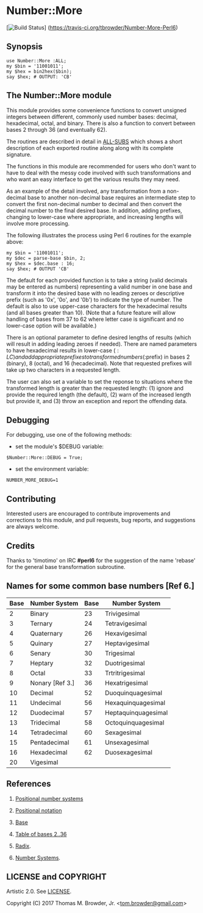 # Number::More

[![Build Status](https://travis-ci.org/tbrowder/Number-More-Perl6.svg?branch=master)]
  (https://travis-ci.org/tbrowder/Number-More-Perl6)

## Synopsis

    use Number::More :ALL;
    my $bin = '11001011';
    my $hex = bin2hex($bin);
    say $hex; # OUTPUT: 'CB'


## The Number::More module

This module provides some convenience functions to convert unsigned
integers between different, commonly used number bases: decimal,
hexadecimal, octal, and binary. There is also a function to
convert between bases 2 through 36 (and eventually 62).

The routines are described in detail in
[ALL-SUBS](https://github.com/tbrowder/Number-More-Perl6/blob/master/docs/ALL-SUBS.md)
which shows a short description of each exported routine along along
with its complete signature.

The functions in this module are recommended for users who don't want
to have to deal with the messy code involved with such transformations
and who want an easy interface to get the various results they may
need.

As an example of the detail involved, any transformation from a
non-decimal base to another non-decimal base requires an intermediate
step to convert the first non-decimal number to decimal and then
convert the decimal number to the final desired base.  In addition,
adding prefixes, changing to lower-case where appropriate, and
increasing lengths will involve more processing.

The following illustrates the process using Perl 6 routines for the
example above:

    my $bin = '11001011';
    my $dec = parse-base $bin, 2;
    my $hex = $dec.base : 16;
    say $hex; # OUTPUT 'CB'

The default for each provided function is to take a string (valid
decimals may be entered as numbers) representing a valid number in one
base and transform it into the desired base with no leading zeroes or
descriptive prefix (such as '0x', '0o', and '0b') to indicate the type
of number.  The default is also to use upper-case characters for the
hexadecimal results (and all bases greater than 10). (Note that a future
feature will allow handling of bases from 37 to 62 where letter case is
significant and no lower-case option will be available.)

There is an optional parameter to define desired lengths of results
(which will result in adding leading zeroes if needed).  There are
named parameters to have hexadecimal results in lower-case ($:LC) and
add appropriate prefixes to transformed numbers (:$prefix) in bases 2
(binary), 8 (octal), and 16 (hecadecimal).  Note that requested
prefixes will take up two characters in a requested length.

The user can also set a variable to set the reponse to situations
where the transformed length is greater than the requested length: (1)
ignore and provide the required length (the default), (2) warn of the
increased length but provide it, and (3) throw an exception and report
the offending data.

## Debugging

For debugging, use one of the following methods:

- set the module's $DEBUG variable:

```Perl6
$Number::More::DEBUG = True;
```

- set the environment variable:

```Perl6
NUMBER_MORE_DEBUG=1
```

## Contributing

Interested users are encouraged to contribute improvements and
corrections to this module, and pull requests, bug reports, and
suggestions are always welcome.

## Credits

Thanks to 'timotimo' on IRC **\#perl6** for the suggestion of the name
'rebase' for the general base transformation subroutine.

## Names for some common base numbers [Ref 6.]

| Base | Number System | Base | Number System |
| ---  | --- | --- | --- |
| 2 | Binary | 23 | Trivigesimal |
| 3 | Ternary | 24 | Tetravigesimal |
| 4 | Quaternary | 26 | Hexavigesimal |
| 5 | Quinary | 27 | Heptavigesimal |
| 6 | Senary | 30 | Trigesimal |
| 7 | Heptary | 32 | Duotrigesimal |
| 8 | Octal | 33 | Trtritrigesimal |
| 9 | Nonary [Ref 3.] | 36 | Hexatrigesimal |
| 10 | Decimal | 52 | Duoquinquagesimal |
| 11 | Undecimal | 56 | Hexaquinquagesimal |
| 12 | Duodecimal | 57 | Heptaquinquagesimal |
| 13 | Tridecimal | 58 | Octoquinquagesimal |
| 14 | Tetradecimal | 60 | Sexagesimal |
| 15 | Pentadecimal | 61 | Unsexagesimal |
| 16 | Hexadecimal | 62 | Duosexagesimal |
| 20 | Vigesimal | | |

## References

1. [Positional number systems](https://en.wikipedia.org/wiki/Numeral_system#Positional_systems_in_detail)

2. [Positional notation](https://en.wikipedia.org/wiki/Positional_notation#Base_conversion)

3. [Base](http://mathworld.wolfram.com/Base.html)

4. [Table of bases 2..36](https://en.wikipedia.org/wiki/Table_of_bases)

5. [Radix](https://en.wikipedia.org/wiki/Radix).

6. [Number Systems](https://en.wikipedia.org/wiki/List_of_numeral_systems).

## LICENSE and COPYRIGHT

Artistic 2.0. See [LICENSE](https://github.com/tbrowder/Number-More-Perl6/blob/master/LICENSE).

Copyright (C) 2017 Thomas M. Browder, Jr. <<tom.browder@gmail.com>>
